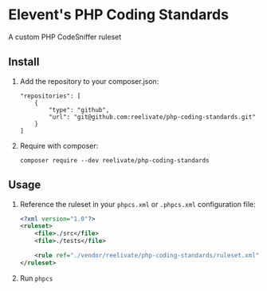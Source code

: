 # Elevent's PHP Coding Standards

A custom PHP CodeSniffer ruleset

## Install

1. Add the repository to your composer.json:
    ```
    "repositories": [
        {
            "type": "github",
            "url": "git@github.com:reelivate/php-coding-standards.git"
        }
    ]
    ```
1. Require with composer:
    ```shell
    composer require --dev reelivate/php-coding-standards
    ```

## Usage

1. Reference the ruleset in your `phpcs.xml` or `.phpcs.xml` configuration file:
    ```xml
    <?xml version="1.0"?>
    <ruleset>
        <file>./src</file>
        <file>./tests</file>

        <rule ref="./vendor/reelivate/php-coding-standards/ruleset.xml"/>
    </ruleset>
    ```
1. Run `phpcs`
